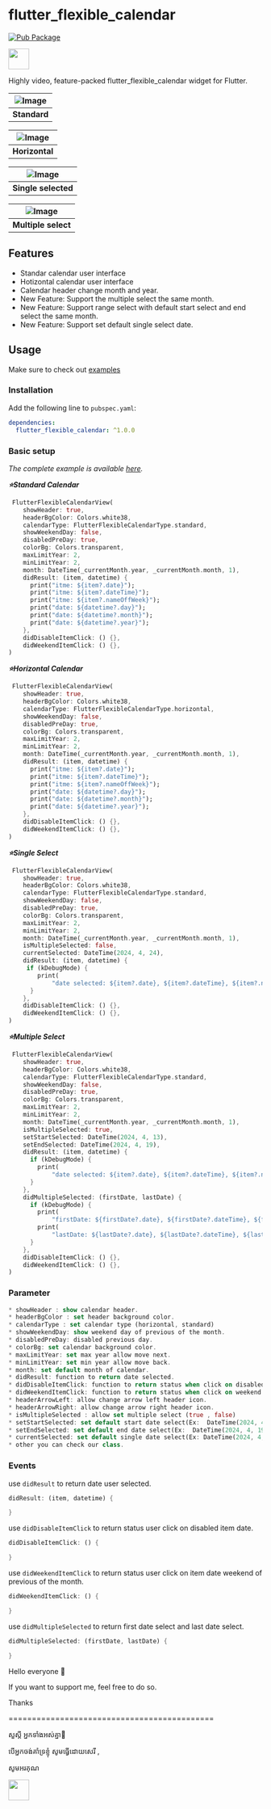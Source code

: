 <!-- 
This README describes the package. If you publish this package to pub.dev,
this README's contents appear on the landing page for your package.

For information about how to write a good package README, see the guide for
[writing package pages](https://dart.dev/guides/libraries/writing-package-pages). 

For general information about developing packages, see the Dart guide for
[creating packages](https://dart.dev/guides/libraries/create-library-packages)
and the Flutter guide for
[developing packages and plugins](https://flutter.dev/developing-packages). 
-->


# flutter_flexible_calendar

[![Pub Package](https://img.shields.io/pub/v/flutter_flexible_calendar.svg?style=flat-square)](https://pub.dev/packages/flutter_flexible_calendar)

<a  href="https://www.buymeacoffee.com/kdrtech" target="_blank">
<img src="https://cdn.buymeacoffee.com/buttons/default-orange.png" height="41" />
</a>

Highly video, feature-packed flutter_flexible_calendar widget for Flutter.


| ![Image](https://raw.githubusercontent.com/kdrtech/flutter_flexible_calendar/master/example/assets/standard.gif)
| :------------: |
| **Standard** |

| ![Image](https://raw.githubusercontent.com/kdrtech/flutter_flexible_calendar/master/example/assets/horizontal.gif)
| :------------: |
| **Horizontal** |

| ![Image](https://raw.githubusercontent.com/kdrtech/flutter_flexible_calendar/master/example/assets/single.gif)
| :------------: |
| **Single selected** |

| ![Image](https://raw.githubusercontent.com/kdrtech/flutter_flexible_calendar/master/example/assets/multiple.gif)
| :------------: |
| **Multiple select** |

## Features

* Standar calendar user interface
* Hotizontal calendar user interface 
* Calendar header change month and year.
* New Feature: Support the multiple select  the same month.
* New Feature: Support range select with default start select and end select the same month.
* New Feature: Support set default single select date.

## Usage

Make sure to check out [examples](https://github.com/kdrtech/flutter_flexible_calendar/tree/master/example/lib)


### Installation

Add the following line to `pubspec.yaml`:

```yaml
dependencies:
  flutter_flexible_calendar: ^1.0.0
```

### Basic setup

*The complete example is available [here](https://github.com/kdrtech/flutter_flexible_calendar/tree/master/example/lib).*

***&#11088;Standard Calendar***
```dart
 FlutterFlexibleCalendarView(
    showHeader: true,
    headerBgColor: Colors.white38,
    calendarType: FlutterFlexibleCalendarType.standard,
    showWeekendDay: false,
    disabledPreDay: true,
    colorBg: Colors.transparent,
    maxLimitYear: 2,
    minLimitYear: 2,
    month: DateTime(_currentMonth.year, _currentMonth.month, 1),
    didResult: (item, datetime) {
      print("itme: ${item?.date}");
      print("itme: ${item?.dateTime}");
      print("itme: ${item?.nameOffWeek}");
      print("date: ${datetime?.day}");
      print("date: ${datetime?.month}");
      print("date: ${datetime?.year}");
    },
    didDisableItemClick: () {},
    didWeekendItemClick: () {},
)
```
***&#11088;Horizontal Calendar***
```dart
 FlutterFlexibleCalendarView(
    showHeader: true,
    headerBgColor: Colors.white38,
    calendarType: FlutterFlexibleCalendarType.horizontal,
    showWeekendDay: false,
    disabledPreDay: true,
    colorBg: Colors.transparent,
    maxLimitYear: 2,
    minLimitYear: 2,
    month: DateTime(_currentMonth.year, _currentMonth.month, 1),
    didResult: (item, datetime) {
      print("itme: ${item?.date}");
      print("itme: ${item?.dateTime}");
      print("itme: ${item?.nameOffWeek}");
      print("date: ${datetime?.day}");
      print("date: ${datetime?.month}");
      print("date: ${datetime?.year}");
    },
    didDisableItemClick: () {},
    didWeekendItemClick: () {},
)
```
***&#11088;Single Select***
```dart
 FlutterFlexibleCalendarView(
    showHeader: true,
    headerBgColor: Colors.white38,
    calendarType: FlutterFlexibleCalendarType.standard,
    showWeekendDay: false,
    disabledPreDay: true,
    colorBg: Colors.transparent,
    maxLimitYear: 2,
    minLimitYear: 2,
    month: DateTime(_currentMonth.year, _currentMonth.month, 1),
    isMultipleSelected: false,
    currentSelected: DateTime(2024, 4, 24),
    didResult: (item, datetime) {
     if (kDebugMode) {
        print(
            "date selected: ${item?.date}, ${item?.dateTime}, ${item?.nameOffWeek}");
      }
    },
    didDisableItemClick: () {},
    didWeekendItemClick: () {},
)
```
***&#11088;Multiple Select***
```dart
 FlutterFlexibleCalendarView(
    showHeader: true,
    headerBgColor: Colors.white38,
    calendarType: FlutterFlexibleCalendarType.standard,
    showWeekendDay: false,
    disabledPreDay: true,
    colorBg: Colors.transparent,
    maxLimitYear: 2,
    minLimitYear: 2,
    month: DateTime(_currentMonth.year, _currentMonth.month, 1),
    isMultipleSelected: true,
    setStartSelected: DateTime(2024, 4, 13),
    setEndSelected: DateTime(2024, 4, 19),
    didResult: (item, datetime) {
      if (kDebugMode) {
        print(
            "date selected: ${item?.date}, ${item?.dateTime}, ${item?.nameOffWeek}");
      }
    },
    didMultipleSelected: (firstDate, lastDate) {
      if (kDebugMode) {
        print(
            "firstDate: ${firstDate?.date}, ${firstDate?.dateTime}, ${firstDate?.nameOffWeek}");
        print(
            "lastDate: ${lastDate?.date}, ${lastDate?.dateTime}, ${lastDate?.nameOffWeek}");
      }
    },
    didDisableItemClick: () {},
    didWeekendItemClick: () {},
)
```
### Parameter
```dart
* showHeader : show calendar header. 
* headerBgColor : set header background color.
* calendarType : set calendar type (horizontal, standard)
* showWeekendDay: show weekend day of previous of the month. 
* disabledPreDay: disabled previous day.
* colorBg: set calendar background color.
* maxLimitYear: set max year allow move next.
* minLimitYear: set min year allow move back.
* month: set default month of calendar.
* didResult: function to return date selected.
* didDisableItemClick: function to return status when click on disabled item.
* didWeekendItemClick: function to return status when click on weekend of day.
* headerArrowLeft: allow change arrow left header icon.
* headerArrowRight: allow change arrow right header icon.
* isMultipleSelected : allow set multiple select (true , false)
* setStartSelected: set default start date select(Ex:  DateTime(2024, 4, 13))
* setEndSelected: set default end date select(Ex:  DateTime(2024, 4, 19))
* currentSelected: set default single date select(Ex: DateTime(2024, 4, 24))
* other you can check our class.
  ```
### Events

use `didResult` to return date user selected.

```dart
didResult: (item, datetime) {

}
```

use `didDisableItemClick` to return status user click on disabled item date.

```dart
didDisableItemClick: () {

}
```

use `didWeekendItemClick` to return status user click on item date weekend of previous of the month.

```dart
didWeekendItemClick: () {

}
```

use `didMultipleSelected` to return first date select and last date select.

```dart
didMultipleSelected: (firstDate, lastDate) {

}
```

Hello everyone 👋

If you want to support me, feel free to do so. 

Thanks

============================================

សួស្ដី អ្នកទាំងអស់គ្នា👋 

បើ​អ្នក​ចង់​គាំទ្រ​ខ្ញុំ សូម​ធ្វើ​ដោយ​សេរី , 

សូមអរគុណ

<a  href="https://www.buymeacoffee.com/kdrtech" target="_blank">
<img src="https://cdn.buymeacoffee.com/buttons/default-orange.png" height="41" />
</a>
